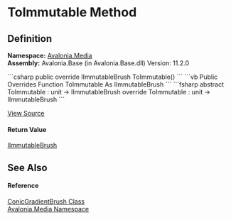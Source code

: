 # ToImmutable Method




## Definition
**Namespace:** <a href="N_Avalonia_Media">Avalonia.Media</a>  
**Assembly:** Avalonia.Base (in Avalonia.Base.dll) Version: 11.2.0

<Tabs groupId="api-code-preview">
<TabItem value="csharp" label="C#">
```csharp
public override IImmutableBrush ToImmutable()
```
</TabItem>
<TabItem value="vb" label="VB">
```vb
Public Overrides Function ToImmutable As IImmutableBrush
```
</TabItem>
<TabItem value="fsharp" label="F#">
```fsharp
abstract ToImmutable : unit -> IImmutableBrush 
override ToImmutable : unit -> IImmutableBrush 
```
</TabItem>
</Tabs>



<a href="https://github.com/AvaloniaUI/Avalonia/tree/master/src/Avalonia.Base/Media/ConicGradientBrush.cs#L50" title="View the source code">View Source</a>



#### Return Value
<a href="T_Avalonia_Media_IImmutableBrush">IImmutableBrush</a>

## See Also


#### Reference
<a href="T_Avalonia_Media_ConicGradientBrush">ConicGradientBrush Class</a>  
<a href="N_Avalonia_Media">Avalonia.Media Namespace</a>  
